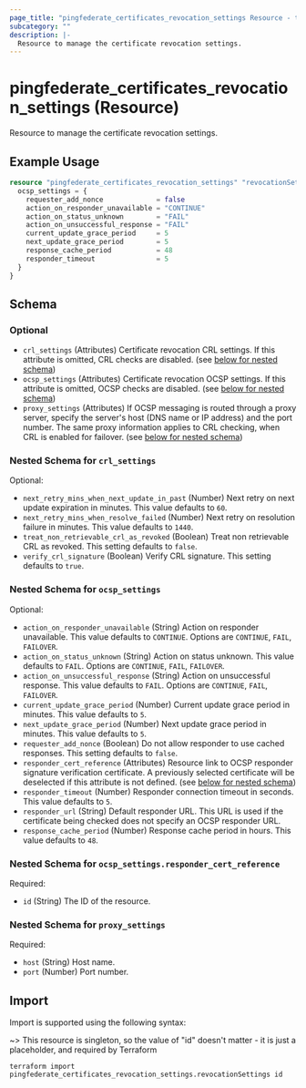 ```yaml
---
page_title: "pingfederate_certificates_revocation_settings Resource - terraform-provider-pingfederate"
subcategory: ""
description: |-
  Resource to manage the certificate revocation settings.
---
```


# pingfederate_certificates_revocation_settings (Resource)

Resource to manage the certificate revocation settings.

## Example Usage

```terraform
resource "pingfederate_certificates_revocation_settings" "revocationSettings" {
  ocsp_settings = {
    requester_add_nonce             = false
    action_on_responder_unavailable = "CONTINUE"
    action_on_status_unknown        = "FAIL"
    action_on_unsuccessful_response = "FAIL"
    current_update_grace_period     = 5
    next_update_grace_period        = 5
    response_cache_period           = 48
    responder_timeout               = 5
  }
}
```

<!-- schema generated by tfplugindocs -->
## Schema

### Optional

- `crl_settings` (Attributes) Certificate revocation CRL settings. If this attribute is omitted, CRL checks are disabled. (see [below for nested schema](#nestedatt--crl_settings))
- `ocsp_settings` (Attributes) Certificate revocation OCSP settings. If this attribute is omitted, OCSP checks are disabled. (see [below for nested schema](#nestedatt--ocsp_settings))
- `proxy_settings` (Attributes) If OCSP messaging is routed through a proxy server, specify the server's host (DNS name or IP address) and the port number. The same proxy information applies to CRL checking, when CRL is enabled for failover. (see [below for nested schema](#nestedatt--proxy_settings))

<a id="nestedatt--crl_settings"></a>
### Nested Schema for `crl_settings`

Optional:

- `next_retry_mins_when_next_update_in_past` (Number) Next retry on next update expiration in minutes. This value defaults to `60`.
- `next_retry_mins_when_resolve_failed` (Number) Next retry on resolution failure in minutes. This value defaults to `1440`.
- `treat_non_retrievable_crl_as_revoked` (Boolean) Treat non retrievable CRL as revoked. This setting defaults to `false`.
- `verify_crl_signature` (Boolean) Verify CRL signature. This setting defaults to `true`.


<a id="nestedatt--ocsp_settings"></a>
### Nested Schema for `ocsp_settings`

Optional:

- `action_on_responder_unavailable` (String) Action on responder unavailable. This value defaults to `CONTINUE`. Options are `CONTINUE`, `FAIL`, `FAILOVER`.
- `action_on_status_unknown` (String) Action on status unknown. This value defaults to `FAIL`. Options are `CONTINUE`, `FAIL`, `FAILOVER`.
- `action_on_unsuccessful_response` (String) Action on unsuccessful response. This value defaults to `FAIL`. Options are `CONTINUE`, `FAIL`, `FAILOVER`.
- `current_update_grace_period` (Number) Current update grace period in minutes. This value defaults to `5`.
- `next_update_grace_period` (Number) Next update grace period in minutes. This value defaults to `5`.
- `requester_add_nonce` (Boolean) Do not allow responder to use cached responses. This setting defaults to `false`.
- `responder_cert_reference` (Attributes) Resource link to OCSP responder signature verification certificate. A previously selected certificate will be deselected if this attribute is not defined. (see [below for nested schema](#nestedatt--ocsp_settings--responder_cert_reference))
- `responder_timeout` (Number) Responder connection timeout in seconds. This value defaults to `5`.
- `responder_url` (String) Default responder URL. This URL is used if the certificate being checked does not specify an OCSP responder URL.
- `response_cache_period` (Number) Response cache period in hours. This value defaults to `48`.

<a id="nestedatt--ocsp_settings--responder_cert_reference"></a>
### Nested Schema for `ocsp_settings.responder_cert_reference`

Required:

- `id` (String) The ID of the resource.



<a id="nestedatt--proxy_settings"></a>
### Nested Schema for `proxy_settings`

Required:

- `host` (String) Host name.
- `port` (Number) Port number.

## Import

Import is supported using the following syntax:

~> This resource is singleton, so the value of "id" doesn't matter - it is just a placeholder, and required by Terraform

```shell
terraform import pingfederate_certificates_revocation_settings.revocationSettings id
```